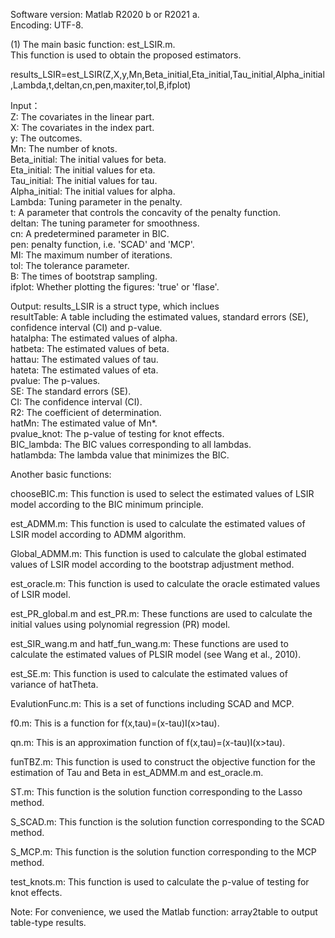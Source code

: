 Software version: Matlab R2020 b or R2021 a.\
Encoding: UTF-8.

(1) The main basic function: est_LSIR.m.\
This function is used to obtain the proposed estimators. 

results_LSIR=est_LSIR(Z,X,y,Mn,Beta_initial,Eta_initial,Tau_initial,Alpha_initial,Lambda,t,deltan,cn,pen,maxiter,tol,B,ifplot)

Input：\
Z: The covariates in the linear part.\
X: The covariates in the index part.\
y: The outcomes. \
Mn: The number of knots.\
Beta_initial: The initial values for beta.\
Eta_initial: The initial values for eta.\
Tau_initial: The initial values for tau.\
Alpha_initial: The initial values for alpha.\
Lambda: Tuning parameter in the penalty.\
t: A parameter that controls the concavity of the penalty function.\
deltan: The tuning parameter for smoothness.\
cn:  A predetermined parameter in BIC.\
pen:  penalty function, i.e. 'SCAD' and 'MCP'.\
MI: The maximum number of iterations.\
tol:  The tolerance parameter.\
B: The times of bootstrap sampling.\
ifplot: Whether plotting the figures: 'true' or 'flase'.

Output: results_LSIR is a struct type, which inclues\
resultTable: A table including the estimated values, standard errors (SE), confidence interval (CI) and p-value.\
hatalpha: The estimated values of alpha.\
hatbeta: The estimated values of beta.\
hattau: The estimated values of tau.\
hateta: The estimated values of eta.\
pvalue: The p-values.\
SE: The standard errors (SE).\
CI: The confidence interval (CI).\
R2: The coefficient of determination.\
hatMn: The estimated value of Mn*.\
pvalue_knot: The p-value of testing for knot effects.\
BIC_lambda: The BIC values corresponding to all lambdas.\
hatlambda: The lambda value that minimizes the BIC.

Another basic functions:

chooseBIC.m: This function is used to select the estimated values of LSIR model according to the BIC minimum principle.

est_ADMM.m: This function is used to calculate the estimated values of LSIR model according to ADMM algorithm.

Global_ADMM.m: This function is used to calculate the global estimated values of LSIR model according to the bootstrap adjustment method.

est_oracle.m: This function is used to calculate the oracle estimated values of LSIR model.

est_PR_global.m and est_PR.m: These functions are used to calculate the initial values using polynomial regression (PR) model.

est_SIR_wang.m and hatf_fun_wang.m:  These functions are used to calculate the estimated values of PLSIR model (see Wang et al., 2010).

est_SE.m:  This function is used to calculate the estimated values of variance of hatTheta.

EvalutionFunc.m: This is a set of functions including SCAD and MCP.

f0.m: This is a function for f(x,tau)=(x-tau)I(x>tau).

qn.m: This is an approximation function of  f(x,tau)=(x-tau)I(x>tau).

funTBZ.m: This function is used to construct the objective function for the estimation of Tau and Beta in est_ADMM.m and est_oracle.m.

ST.m: This function is the solution function corresponding to the Lasso method.

S_SCAD.m: This function is the solution function corresponding to the SCAD method.

S_MCP.m: This function is the solution function corresponding to the MCP method.

test_knots.m: This function is used to calculate the p-value of testing for knot effects.

Note:
For convenience, we used the Matlab function: array2table to output table-type results. 


